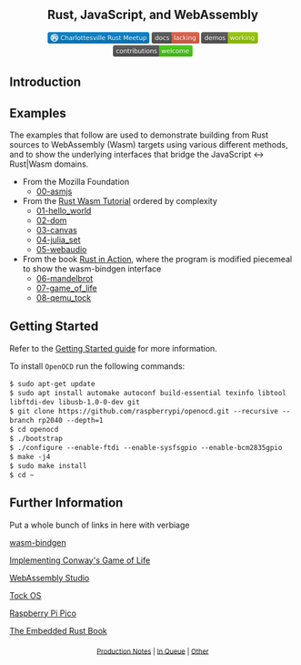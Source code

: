 <div align="center">
<h2>Rust, JavaScript, and WebAssembly</h2>
<p>
<a href="https://www.meetup.com/Charlottesville-Rust-Meetup/"><img src="doc/logo--Charlottesville_Rust_Meetup-blue.svg" width="179" height="20"></a>
<a href="doc/in_queue.md"><img src="doc/docs-lacking-red.svg" width="84" height="20"></a>
<img src="doc/demos-working-green.svg" width="100" height="20">
<img src="doc/contributions-welcome-brightgreen.svg" width="140" heigt="20">
</p>
</div>

## Introduction

## Examples
The examples that follow are used to demonstrate building from Rust sources to WebAssembly (Wasm) targets using various different methods, and to show the underlying interfaces that bridge the JavaScript <-> Rust|Wasm domains.

* From the Mozilla Foundation
  * [00-asmjs](00-asmjs)
* From the [Rust Wasm Tutorial](https://www.raspberrypi.org/products/raspberry-pi-pico/) ordered by complexity
  * [01-hello_world](01-hello_world)
  * [02-dom](02-dom)
  * [03-canvas](03-canvas)
  * [04-julia_set](04-julia_set)
  * [05-webaudio](05-webaudio)
* From the book [Rust in Action](https://www.manning.com/books/rust-in-action), where the program is modified piecemeal to show the wasm-bindgen interface
  * [06-mandelbrot](06-mandelbrot)
  * [07-game_of_life](07-game_of_life)
  * [08-qemu_tock](08-qemu_tock)

## Getting Started

Refer to the [Getting Started guide](doc/Getting_Started.md) for more information.

To install `OpenOCD` run the following commands:

    $ sudo apt-get update
    $ sudo apt install automake autoconf build-essential texinfo libtool libftdi-dev libusb-1.0-0-dev git
    $ git clone https://github.com/raspberrypi/openocd.git --recursive --branch rp2040 --depth=1
    $ cd openocd
    $ ./bootstrap
    $ ./configure --enable-ftdi --enable-sysfsgpio --enable-bcm2835gpio
    $ make -j4
    $ sudo make install
    $ cd ~


## Further Information

<p>Put a whole bunch of links in here with verbiage
</p>





[wasm-bindgen](https://rustwasm.github.io/wasm-bindgen/)

[Implementing Conway's Game of Life](https://rustwasm.github.io/docs/book/game-of-life/implementing.html#rust-implementation)

[WebAssembly Studio](https://webassembly.studio/)

[Tock OS](https://github.com/tock/tock)

[Raspberry Pi Pico](https://github.com/tock/tock/blob/master/boards/raspberry_pi_pico/README.md)

[The Embedded Rust Book](https://docs.rust-embedded.org/book/index.html)



<div align="center"><sub>
<a href="doc/prod_notes.md">Production Notes</a><span> | </span>
<a href="doc/in_queue.md">In Queue</a><span> | </span>
<a href="doc/other.md">Other</a>
</sub></div>

